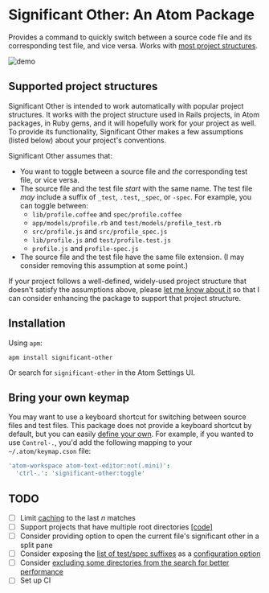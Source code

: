 # Significant Other: An Atom Package

Provides a command to quickly switch between a source code file and its corresponding test file, and vice versa. Works with [most project structures](#supported-project-structures).

![demo](https://cloud.githubusercontent.com/assets/2988/11921768/6825b086-a75c-11e5-87c3-5bbe899dce75.gif)

## Supported project structures

Significant Other is intended to work automatically with popular project structures. It works with the project structure used in Rails projects, in Atom packages, in Ruby gems, and it will hopefully work for your project as well. To provide its functionality, Significant Other makes a few assumptions (listed below) about your project's conventions.

Significant Other assumes that:

- You want to toggle between a source file and *the* corresponding test file, or vice versa.
- The source file and the test file *start* with the same name. The test file *may* include a suffix of `_test`, `.test`, `_spec`, or `-spec`. For example, you can toggle between:
    - `lib/profile.coffee` and `spec/profile.coffee`
    - `app/models/profile.rb` and `test/models/profile_test.rb`
    - `src/profile.js` and `src/profile_spec.js`
    - `lib/profile.js` and `test/profile.test.js`
    - `profile.js` and `profile-spec.js`
- The source file and the test file have the same file extension. (I may consider removing this assumption at some point.)

If your project follows a well-defined, widely-used project structure that doesn't satisfy the assumptions above, please [let me know about it][open-an-issue] so that I can consider enhancing the package to support that project structure.

## Installation

Using `apm`:

```
apm install significant-other
```

Or search for `significant-other` in the Atom Settings UI.

## Bring your own keymap

You may want to use a keyboard shortcut for switching between source files and test files. This package does not provide a keyboard shortcut by default, but you can easily [define your own][atom-keymaps]. For example, if you wanted to use `Control-.`, you'd add the following mapping to your `~/.atom/keymap.cson` file:

```cson
'atom-workspace atom-text-editor:not(.mini)':
  'ctrl-.': 'significant-other:toggle'
```

## TODO

- [ ] Limit [caching](https://github.com/jasonrudolph/significant-other/blob/6a19b044b2d9c8fc268e3f9dac6d4f65d943b26c/lib/significant-other.js#L55-L57) to the last _n_ matches
- [ ] Support projects that have multiple root directories [[code]](https://github.com/jasonrudolph/significant-other/blob/73cdeca7ced2f8ae7140fa492a88455dc665c783/lib/matchmaker.coffee#L103)
- [ ] Consider providing option to open the current file's significant other in a split pane
- [ ] Consider exposing the [list of test/spec suffixes](https://github.com/jasonrudolph/significant-other/blob/e6abd32868203726dcc43b3542b73804e1b2515e/lib/matchmaker.coffee#L169) as a [configuration option](https://atom.io/docs/v1.3.2/behind-atom-configuration-api)
- [ ] Consider [excluding some directories from the search for better performance](https://github.com/jasonrudolph/significant-other/blob/9f64d09a0012ff39737251f1e76e34c4ccb26fdb/lib/matchmaker.coffee#L92-L98)
- [ ] Set up CI

[atom-keymaps]: https://atom.io/docs/v1.3.2/using-atom-basic-customization#customizing-key-bindings
[open-an-issue]: https://github.com/jasonrudolph/significant-other/issues/new
